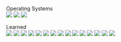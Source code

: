 <!--
[![Solved.ac Profile](http://mazassumnida.wtf/api/v2/generate_badge?boj=pghoon)](https://solved.ac/pghoon/)
-->

<!--
STAT
![Anurag's GitHub stats](https://github-readme-stats.vercel.app/api?username=PGHOON&show_icons=true&theme=radical)
-->
<!--
<p>Academic Background<br>
Kwangwoon University             B.S. ~Fall 2024</br>
University of California, Irvine M.S. Fall 2024~
-->

<p>Operating Systems<br>
<img src="https://img.shields.io/badge/macOS(ARM64)-525252?style=flat&logo=macos&logoColor=white"/></a>
<img src="https://img.shields.io/badge/Windows(AMD64)-0078D6?style=flat&logo=windows11&logoColor=white"/></a>
<img src="https://img.shields.io/badge/Ubuntu(AMD64)-E95420?style=flat&logo=ubuntu&logoColor=white"/></p>
<p>Learned<br>
<img src="https://img.shields.io/badge/C-A8B9CC?style=flat&logo=c&logoColor=white"/></a>
<img src="https://img.shields.io/badge/C++-00599C?style=flat&logo=cplusplus&logoColor=white"></a>
<img src="https://img.shields.io/badge/C%23-239120?style=flat&logo=c-sharp&logoColor=white"></a>
<img src="https://img.shields.io/badge/Python-3776AB?style=flat&logo=python&logoColor=white"></a>
<img src="https://img.shields.io/badge/TensorFlow-FF6F00?style=flat&logo=tensorflow&logoColor=white"></a>
<img src="https://img.shields.io/badge/Docker-2496ED?style=flat&logo=docker&logoColor=white"></a>
<img src="https://img.shields.io/badge/LaTeX-008080?style=flat&logo=LaTeX&logoColor=white"></a>
<img src="https://img.shields.io/badge/GNU Bash-4EAA25?style=flat&logo=gnubash&logoColor=white"></a>
<img src="https://img.shields.io/badge/JavaScript-F7DF1E?style=flat&logo=javascript&logoColor=white"></a>
<img src="https://img.shields.io/badge/HTML5-E34F26?style=flat&logo=html5&logoColor=white"></a>
<img src="https://img.shields.io/badge/CSS3-1572B6?style=flat&logo=css3&logoColor=white"></a>
<img src="https://img.shields.io/badge/PHP-777BB4?style=flat&logo=php&logoColor=white"></a>
<img src="https://img.shields.io/badge/MySQL-4479A1?style=flat&logo=mysql&logoColor=white"></a>
<img src="https://img.shields.io/badge/Wireshark-1679A7?style=flat&logo=wireshark&logoColor=white"></a>
<img src="https://img.shields.io/badge/R-276DC3?style=flat&logo=R&logoColor=white"></a></p>
